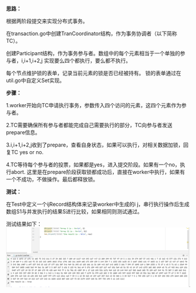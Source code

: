 **思路：**

根据两阶段提交来实现分布式事务。

在transaction.go中创建TranCoordinator结构，作为事务协调者（以下简称TC）。

创建Participant结构，作为事务参与者。数组中的每个元素相当于一个单独的参与者，i,i+1,i+2,j 实现要么四个都执行，要么都不执行。

每个节点维护锁的表单，记录当前元素的锁是否已经被持有。 锁的表单通过在util.go中自定义Set实现。



**步骤：**

1.worker开始向TC申请执行事务，参数传入四个访问的元素，这四个元素作为参与者。

2.TC需要确保所有参与者都能完成自己需要执行的部分，TC向参与者发送prepare信息。

3.i,i+1,i+2,j收到了prepare，查看自身状态，如果可以执行，对相关数据加锁，回复TC yes or no.

4.TC等待每个参与者的投票，如果都是yes，进入提交阶段。如果有一个no，执行abort.
这里是在prepare阶段获取锁都成功后，直接在worker中执行，如果有一个不成功，不做操作。最后都释放锁。

**测试：**

在Test中定义一个ijRecord结构体来记录worker中生成的i j，串行执行操作后生成数组S1与并发执行的结果S进行比较，如果相同则测试通过。

测试结果如下：
![img.png](img.png)